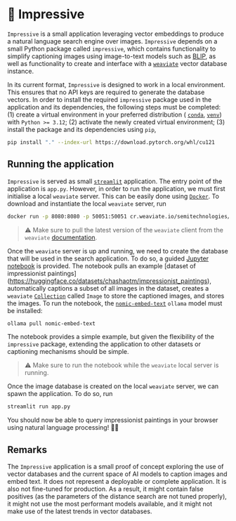 # 🎨 Impressive

`Impressive` is a small application leveraging vector embeddings to produce a natural language
search engine over images. `Impressive` depends on a small Python package called `impressive`, which
contains functionality to simplify captioning images using image-to-text models such as
[BLIP](https://huggingface.co/Salesforce/blip-image-captioning-base), as well as functionality to
create and interface with a [`weaviate`](https://weaviate.io/developers/weaviate/client-libraries)
vector database instance.

In its current format, `Impressive` is designed to work in a local environment. This ensures that no
API keys are required to generate the database vectors. In order to install the required
`impressive` package used in the application and its dependencies, the following steps must be
completed: (1) create a virtual environment in your preferred distribution (
[`conda`](https://conda.io/projects/conda/en/latest/user-guide/getting-started.html),
[`venv`](https://docs.python.org/3/library/venv.html)) with `Python >= 3.12`; (2) activate the newly
created virtual environment; (3) install the package and its dependencies using `pip`,

```bash
pip install "." --index-url https://download.pytorch.org/whl/cu121
```

## Running the application

`Impressive` is served as small [`streamlit`](https://streamlit.io/) application. The entry point of
the application is `app.py`. However, in order to run the application, we must first initialise a
local `weaviate` server. This can be easily done using [`Docker`](https://www.docker.com/). To
download and instantiate the local `weaviate` server, run

```bash
docker run -p 8080:8080 -p 50051:50051 cr.weaviate.io/semitechnologies/weaviate:1.25.4
```

> ⚠ Make sure to pull the latest version of the `weaviate` client from the `weaviate` 
[documentation](https://weaviate.io/developers/weaviate/installation/docker-compose).

Once the `weaviate` server is up and running, we need to create the database that will be used in
the search application. To do so, a guided [Jupyter notebook](./scripts/create_database.ipynb) is
provided. The notebook pulls an example [dataset of impressionist paintings]
(https://huggingface.co/datasets/chashaotm/impressionist_paintings), automatically captions a subset
of all images in the dataset, creates a `weaviate`
[`Collection`](https://weaviate.io/developers/weaviate/manage-data/collections) called `Image` to
store the captioned images, and stores the images. To run the notebook, the 
[`nomic-embed-text`](https://ollama.com/library/nomic-embed-text) `ollama` model must be installed:

```bash
ollama pull nomic-embed-text
```

The notebook provides a simple example, but given the flexibility of the `impressive` package,
extending the application to other datasets or captioning mechanisms should be simple.

> ⚠ Make sure to run the notebook while the `weaviate` local server is running.

Once the image database is created on the local `weaviate` server, we can spawn the application. To
do so, run

```bash
streamlit run app.py
```

You should now be able to query impressionist paintings in your browser using natural language
processing! 🚀🚀

## Remarks

The `Impressive` application is a small proof of concept exploring the use of vector databases and
the current space of AI models to caption images and embed text. It does not represent a deployable
or complete application. It is also not fine-tuned for production. As a result, it might contain
false positives (as the parameters of the distance search are not tuned properly), it might not use
the most performant models available, and it might not make use of the latest trends in vector
databases.
